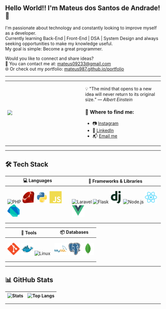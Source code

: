 ## Hello World!! I'm Mateus dos Santos de Andrade! 👋

I'm passionate about technology and constantly looking to improve myself as a developer.  
Currently learning Back-End | Front-End | DSA | System Design and always seeking opportunities to make my knowledge useful.  
My goal is simple: Become a great programmer.

Would you like to connect and share ideas?  
📩 You can contact me at: mateus09233@gmail.com  
🌐 Or check out my portfolio: [mateus987.github.io/portfolio](https://mateus987.github.io/portfolio/)

---

<table border="0" cellspacing="0" cellpadding="0">
  <tr>
    <td style="border: 0;" width="225">
      <img width="100%" src="https://c.tenor.com/0hjOGLFaQa0AAAAd/tenor.gif" />
    </td>
    <td style="border: 0; vertical-align: top; padding-left: 20px;">
      <p>
        💡 "The mind that opens to a new idea will never return to its original size."  
        <i>— Albert Einstein</i>
      </p>
      <h3>🔗 Where to find me:</h3>
      <ul>
        <li>📷 <a href="https://www.instagram.com/mah_san.an/" target="_blank">Instagram</a></li>
        <li>💼 <a href="https://www.linkedin.com/in/mateus-dos-santos-de-andrade/" target="_blank">LinkedIn</a></li>
        <li>📬 <a href="mailto:mah_san.an@hotmail.com">Email me</a></li>
      </ul>
    </td>
  </tr>
</table>


---

## 🛠️ Tech Stack

| 💻 Languages | 🚀 Frameworks & Libraries |
|-------------|---------------------------|
| <p> <img height="40" src="https://upload.wikimedia.org/wikipedia/commons/3/31/Webysther_20160423_-_Elephpant.svg" alt="PHP"> <img height="40" src="https://raw.githubusercontent.com/devicons/devicon/master/icons/ruby/ruby-original.svg" alt="Ruby"> <img height="40" src="https://raw.githubusercontent.com/devicons/devicon/master/icons/python/python-original.svg" alt="Python"> <img height="40" src="https://raw.githubusercontent.com/devicons/devicon/master/icons/javascript/javascript-plain.svg" alt="JavaScript"> <img height="40" src="https://raw.githubusercontent.com/devicons/devicon/master/icons/dart/dart-original.svg" alt="Dart"> </p> | <p> <img height="40" src="https://cdn.jsdelivr.net/gh/devicons/devicon/icons/laravel/laravel-original.svg" alt="Laravel"> <img height="40" src="https://encrypted-tbn0.gstatic.com/images?q=tbn:ANd9GcTmD38KsMgEwahtWc_Nfs5ZVktP9dBc36MUZA&s" alt="Flask"> <img height="40" src="https://raw.githubusercontent.com/devicons/devicon/master/icons/django/django-plain.svg" alt="Django"> <img height="40" src="https://www.svgrepo.com/show/354119/nodejs-icon.svg" alt="Node.js"> <img height="40" src="https://raw.githubusercontent.com/devicons/devicon/master/icons/react/react-original.svg" alt="React"> <img height="40" src="https://raw.githubusercontent.com/devicons/devicon/master/icons/vuejs/vuejs-original.svg" alt="Vue.js"> </p> |

| 🔧 Tools | 📦 Databases |
|----------|--------------|
| <p> <img height="40" src="https://raw.githubusercontent.com/devicons/devicon/master/icons/git/git-original.svg" alt="Git"> <img height="40" src="https://raw.githubusercontent.com/devicons/devicon/master/icons/docker/docker-original.svg" alt="Docker"> <img height="40" src="https://icon.icepanel.io/Technology/png-shadow-512/Linux.png" alt="Linux"> </p> | <p> <img height="40" src="https://raw.githubusercontent.com/devicons/devicon/master/icons/mysql/mysql-original-wordmark.svg" alt="MySQL"> <img height="40" src="https://raw.githubusercontent.com/devicons/devicon/master/icons/postgresql/postgresql-original.svg" alt="PostgreSQL"> <img height="40" src="https://raw.githubusercontent.com/devicons/devicon/master/icons/mongodb/mongodb-original.svg" alt="MongoDB"> </p> |


---

## 📊 GitHub Stats

| ![Stats](https://github-readme-stats.vercel.app/api?username=Mateus987&show_icons=true&theme=tokyonight) | ![Top Langs](https://github-readme-stats.vercel.app/api/top-langs/?username=Mateus987&layout=compact&theme=tokyonight) |
| :-: | :-: |

---
